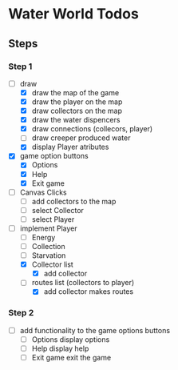 # Water World Todos
## Steps
### Step 1
* [ ] draw
  * [X] draw the map of the game
  * [X] draw the player on the map
  * [X] draw collectors on the map
  * [X] draw the water dispencers
  * [X] draw connections (collecors, player)
  * [ ] draw creeper produced water
  * [X] display Player atributes

* [X] game option buttons
  * [X] Options
  * [X] Help
  * [X] Exit game

* [ ] Canvas Clicks
  * [ ] add collectors to the map
  * [ ] select Collector
  * [ ] select Player

* [ ] implement Player
  * [ ] Energy
  * [ ] Collection
  * [ ] Starvation
  * [X] Collector list
    * [X] add collector
  * [ ] routes list (collectors to player)
    * [X] add collector makes routes

### Step 2
* [ ] add functionality to the game options buttons
  * [ ] Options display options
  * [ ] Help display help
  * [ ] Exit game exit the game
